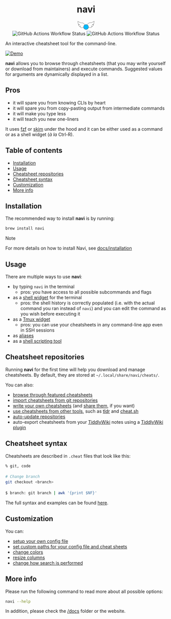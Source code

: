 <div align="center">
  <h1>navi</h1>
  <img src="https://raw.githubusercontent.com/1995parham/navi/main/assets/icon.png" alt="icon" height="28px"/>
  <br>
  <img alt="GitHub Actions Workflow Status" src="https://img.shields.io/github/actions/workflow/status/1995parham/navi/ci.yml?style=for-the-badge&logo=github&label=CI">
  <img alt="GitHub Actions Workflow Status" src="https://img.shields.io/github/actions/workflow/status/1995parham/navi/cd.yml?style=for-the-badge&logo=github&label=Publish">
</div>

An interactive cheatsheet tool for the command-line.

[![Demo](https://asciinema.org/a/406461.svg)](https://asciinema.org/a/406461)

**navi** allows you to browse through cheatsheets (that you may write yourself or download from maintainers) and execute commands. Suggested values for arguments are dynamically displayed in a list.

## Pros

- it will spare you from knowing CLIs by heart
- it will spare you from copy-pasting output from intermediate commands
- it will make you type less
- it will teach you new one-liners

It uses [fzf](https://github.com/junegunn/fzf) or [skim](https://github.com/lotabout/skim) under the hood and it can be either used as a command or as a shell widget (_à la_ Ctrl-R).

## Table of contents

- [Installation](#installation)
- [Usage](#usage)
- [Cheatsheet repositories](#cheatsheet-repositories)
- [Cheatsheet syntax](#cheatsheet-syntax)
- [Customization](#customization)
- [More info](#more-info)

## Installation

The recommended way to install **navi** is by running:

```sh
brew install navi
```

> [!NOTE]
> For more details on how to install Navi, see [docs/installation](docs/installation/README.md)

## Usage

There are multiple ways to use **navi**:

- by typing `navi` in the terminal
  - pros: you have access to all possible subcommands and flags
- as a [shell widget](docs/widgets/README.md#installing-the-shell-widget) for the terminal
  - pros: the shell history is correctly populated (i.e. with the actual command you ran instead of `navi`) and you can edit the command as you wish before executing it
- as a [Tmux widget](docs/widgets/howto/TMUX.md)
  - pros: you can use your cheatsheets in any command-line app even in SSH sessions
- as [aliases](docs/cheatsheet/syntax/README.md#aliases)
- as a [shell scripting tool](docs/usage/shell-scripting/README.md)

## Cheatsheet repositories

Running **navi** for the first time will help you download and manage cheatsheets. By default, they are stored at `~/.local/share/navi/cheats/`.

You can also:

- [browse through featured cheatsheets](docs/usage/commands/repo/README.md#browsing-through-cheatsheet-repositories)
- [import cheatsheets from git repositories](docs/cheatsheet/repositories/README.md#importing-cheatsheet-repositories)
- [write your own cheatsheets](#cheatsheet-syntax) (and [share them](docs/cheatsheet/repositories/README.md#submitting-cheatsheets), if you want)
- [use cheatsheets from other tools](docs/cheatsheet/README.md#using-cheatsheets-from-other-tools), such as [tldr](https://github.com/tldr-pages/tldr) and [cheat.sh](https://github.com/chubin/cheat.sh)
- [auto-update repositories](docs/cheatsheet/repositories/README.md#auto-updating-repositories)
- auto-export cheatsheets from your [TiddlyWiki](https://tiddlywiki.com/) notes using a [TiddlyWiki plugin](https://bimlas.github.io/tw5-navi-cheatsheet/)

## Cheatsheet syntax

Cheatsheets are described in `.cheat` files that look like this:

```sh
% git, code

# Change branch
git checkout <branch>

$ branch: git branch | awk '{print $NF}'
```

The full syntax and examples can be found [here](docs/cheatsheet/syntax/README.md).

## Customization

You can:

- [setup your own config file](docs/configuration/README.md)
- [set custom paths for your config file and cheat sheets](docs/configuration/README.md#paths-and-environment-variables)
- [change colors](docs/configuration/README.md#changing-colors)
- [resize columns](docs/configuration/README.md#resizing-columns)
- [change how search is performed](docs/configuration/README.md#overriding-fzf-options)

## More info

Please run the following command to read more about all possible options:

```sh
navi --help
```

In addition, please check the [/docs](docs) folder or the website.
